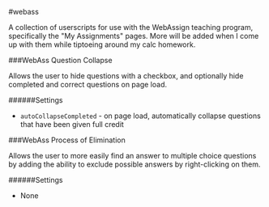 #webass

A collection of userscripts for use with the WebAssign teaching program, specifically the "My Assignments" pages. More will be added when I come up with them while tiptoeing around my calc homework.

###WebAss Question Collapse

Allows the user to hide questions with a checkbox, and optionally hide completed and correct questions on page load.

######Settings

  * `autoCollapseCompleted` - on page load, automatically collapse questions that have been given full credit

###WebAss Process of Elimination

Allows the user to more easily find an answer to multiple choice questions by adding the ability to exclude possible answers by right-clicking on them.

######Settings

  * None
